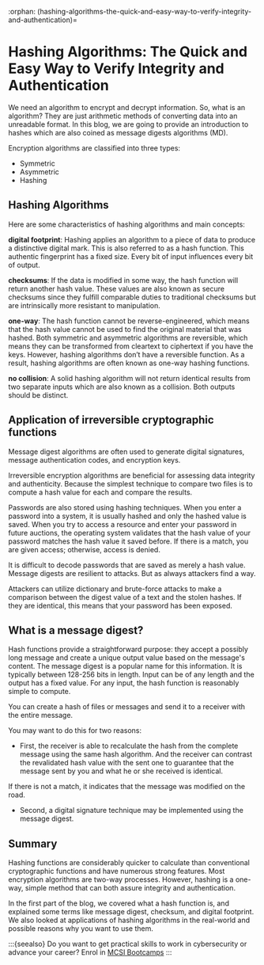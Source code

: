 :orphan:
(hashing-algorithms-the-quick-and-easy-way-to-verify-integrity-and-authentication)=

# Hashing Algorithms: The Quick and Easy Way to Verify Integrity and Authentication

We need an algorithm to encrypt and decrypt information. So, what is an algorithm? They are just arithmetic methods of converting data into an unreadable format. In this blog, we are going to provide an introduction to hashes which are also coined as message digests algorithms (MD).

Encryption algorithms are classified into three types:

- Symmetric
- Asymmetric
- Hashing

## Hashing Algorithms

Here are some characteristics of hashing algorithms and main concepts:

**digital footprint**: Hashing applies an algorithm to a piece of data to produce a distinctive digital mark. This is also referred to as a hash function. This authentic fingerprint has a fixed size. Every bit of input influences every bit of output.

**checksums**: If the data is modified in some way, the hash function will return another hash value. These values are also known as secure checksums since they fulfill comparable duties to traditional checksums but are intrinsically more resistant to manipulation.

**one-way**: The hash function cannot be reverse-engineered, which means that the hash value cannot be used to find the original material that was hashed. Both symmetric and asymmetric algorithms are reversible, which means they can be transformed from cleartext to ciphertext if you have the keys. However, hashing algorithms don’t have a reversible function. As a result, hashing algorithms are often known as one-way hashing functions.

**no collision**: A solid hashing algorithm will not return identical results from two separate inputs which are also known as a collision. Both outputs should be distinct.

## Application of irreversible cryptographic functions

Message digest algorithms are often used to generate digital signatures, message authentication codes, and encryption keys.

Irreversible encryption algorithms are beneficial for assessing data integrity and authenticity. Because the simplest technique to compare two files is to compute a hash value for each and compare the results.

Passwords are also stored using hashing techniques. When you enter a password into a system, it is usually hashed and only the hashed value is saved. When you try to access a resource and enter your password in future auctions, the operating system validates that the hash value of your password matches the hash value it saved before. If there is a match, you are given access; otherwise, access is denied.

It is difficult to decode passwords that are saved as merely a hash value. Message digests are resilient to attacks. But as always attackers find a way.

Attackers can utilize dictionary and brute-force attacks to make a comparison between the digest value of a text and the stolen hashes. If they are identical, this means that your password has been exposed.

## What is a message digest?

Hash functions provide a straightforward purpose: they accept a possibly long message and create a unique output value based on the message's content. The message digest is a popular name for this information. It is typically between 128-256 bits in length. Input can be of any length and the output has a fixed value. For any input, the hash function is reasonably simple to compute.

You can create a hash of files or messages and send it to a receiver with the entire message.

You may want to do this for two reasons:

- First, the receiver is able to recalculate the hash from the complete message using the same hash algorithm. And the receiver can contrast the revalidated hash value with the sent one to guarantee that the message sent by you and what he or she received is identical.

If there is not a match, it indicates that the message was modified on the road.

- Second, a digital signature technique may be implemented using the message digest.

## Summary

Hashing functions are considerably quicker to calculate than conventional cryptographic functions and have numerous strong features. Most encryption algorithms are two-way processes. However, hashing is a one-way, simple method that can both assure integrity and authentication.

In the first part of the blog, we covered what a hash function is, and explained some terms like message digest, checksum, and digital footprint. We also looked at applications of hashing algorithms in the real-world and possible reasons why you want to use them.

:::{seealso}
Do you want to get practical skills to work in cybersecurity or advance your career? Enrol in [MCSI Bootcamps](https://www.mosse-institute.com/bootcamps.html)
:::

